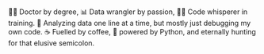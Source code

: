 👩‍⚕️ Doctor by degree, 📊 Data wrangler by passion, 🧑‍💻 Code whisperer in training.
🧠 Analyzing data one line at a time, but mostly just debugging my own code.
☕ Fuelled by coffee, 🐍 powered by Python, and eternally hunting for that elusive semicolon.

